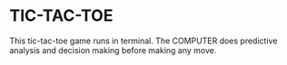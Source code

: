# TIC-TAC-TOE
This tic-tac-toe game runs in terminal. The COMPUTER does predictive analysis and decision making before making any move.
